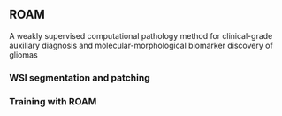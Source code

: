 ## ROAM
A weakly supervised computational pathology method for clinical-grade auxiliary diagnosis and molecular-morphological biomarker discovery of gliomas

### WSI segmentation and patching

### Training with ROAM

<img src="">
